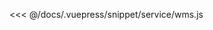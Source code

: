 <ClientOnly>
  <common-code-view name="service-wms" :is-code-view="false"/>
</ClientOnly>

<<< @/docs/.vuepress/snippet/service/wms.js
